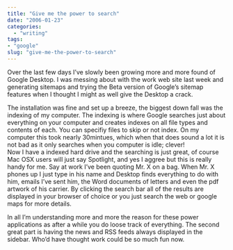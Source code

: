 ```yaml
---
title: "Give me the power to search"
date: "2006-01-23"
categories: 
  - "writing"
tags:
- "google"
slug: "give-me-the-power-to-search"
---
```


Over the last few days I’ve slowly been growing more and more found of Google Desktop. I was messing about with the work web site last week and generating sitemaps and trying the Beta version of Google’s sitemap features when I thought I might as well give the Desktop a crack.

The installation was fine and set up a breeze, the biggest down fall was the indexing of my computer. The indexing is where Google searches just about everything on your computer and creates indexes on all file types and contents of each. You can specifiy files to skip or not index. On my computer this took nearly 30mintues, which when that does sound a lot it is not bad as it only searches when you computer is idle; clever!  
Now I have a indexed hard drive and the searching is just great, of course Mac OSX users will just say Spotlight, and yes I aggree but this is really handy for me. Say at work I’ve been quoting Mr. X on a bag. When Mr. X phones up I just type in his name and Desktop finds everything to do with him, emails I’ve sent him, the Word documents of letters and even the pdf artwork of his carrier. By clicking the search bar all of the results are displayed in your browser of choice or you just search the web or google maps for more details.

In all I’m understanding more and more the reason for these power applications as after a while you do loose track of everything. The second great part is having the news and RSS feeds always displayed in the sidebar. Who’d have thought work could be so much fun now.
